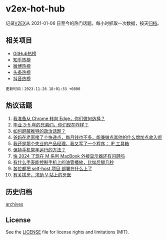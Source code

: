 # v2ex-hot-hub

 记录[V2EX](https://www.v2ex.com/)从 2021-01-06 日至今的热门话题。每小时抓取一次数据，按天[归档](archives)。
 
 ## 相关项目

- [GitHub热榜](https://github.com/it985/github-hot-hub)
- [知乎热榜](https://github.com/it985/zhihu-hot-hub)
- [微博热榜](https://github.com/it985/weibo-hot-hub)
- [头条热榜](https://github.com/it985/toutiao-hot-hub)
- [抖音热榜](https://github.com/it985/douyin-hot-hub)


 `更新时间：2023-11-26 18:01:33 +0800`

## 热议话题

1. [我准备从 Chrome 转向 Edge，你们做何选择？](https://www.v2ex.com/t/995182)
1. [毕业 3-5 年的兄弟们，你们现在咋样？](https://www.v2ex.com/t/995249)
1. [如何屏蔽推特的政治话题？](https://www.v2ex.com/t/995289)
1. [爸妈在老家接了个快递点，每月钱也不多，能兼做点其他的什么增加点收入呢](https://www.v2ex.com/t/995170)
1. [我还是那个失业的产品经理，我又写了一个程序： IP 工具箱](https://www.v2ex.com/t/995158)
1. [保持手机常年运行的方法？](https://www.v2ex.com/t/995231)
1. [快 2024 了现在 M 系列 MacBook 外接显示器还有闪屏吗](https://www.v2ex.com/t/995278)
1. [有什么手表能控制手机上的油管播放，比如后腿几秒](https://www.v2ex.com/t/995275)
1. [各位都把 self-host 项目 部署在什么上了](https://www.v2ex.com/t/995188)
1. [有关拔牙，求助 V 站上的牙医](https://www.v2ex.com/t/995229)

## 历史归档

[archives](archives)

## License

See the [LICENSE](LICENSE) file for license rights and limitations (MIT).
